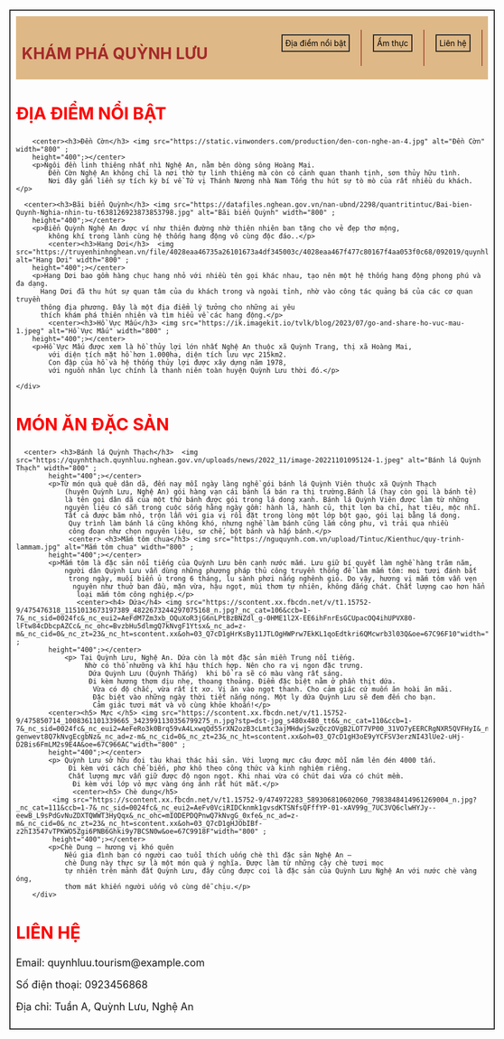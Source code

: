 <!DOCTYPE html>
<html lang="vi">
<head>
  <meta charset="UTF-8">
  <meta name="viewport" content="width=device-width, initial-scale=1.0">
  <title>Du lịch Quỳnh Lưu</title>
  <link rel="stylesheet" href="style.css">
</head>
<style>
    body{ max-width: 960px;
        margin: 0px auto;}
        body{background-image:url(https://encrypted-tbn0.gstatic.com/images?q=tbn:ANd9GcTb0e9F2_VVDATOCgxDNBiN9QAUvrXtcdaMKg&s) ;
        background-size: auto; ;
      }
      #header{ display: flex; 
        background: burlywood;
    color: aliceblue;
    padding: 10px; 
    justify-content: space-between;
    position: sticky;
    top: 0px;
    left: 280px ;
 
    background-color: rgba(255, 255, 255, 0.445);

   }
    ul.danhmuc { display: flex;
  list-style: none;
  padding: 0;}
  header.logo{ width: 30%;
text-transform: uppercase;}
ul.danhmuc li {
  padding: 15px 20px;
  border-right: 1px solid rgb(133, 3, 3);}
ul.danhmuc li a {
  color: black;
  text-decoration: none;
 }
 h5,h4,h3{ font-size: 20px} 
 h2{font-size: 30px;
 color: rgb(255, 0, 0);}
h1{color: brown;}
p{ font-size: 18px;}
#chinh {border: 2px ridge black;
padding: 10px;}
a{border: 2px ridge black;
  padding: 5px;}
</style>

<body>
  
<div id="chinh">
    <div id="header">
    <div id="logo">
    <h1>KHÁM PHÁ QUỲNH LƯU</h1>
    </div>
      <ul class="danhmuc">
        <li><a href="#noibat">Địa điểm nổi bật</a></li>
        <li><a href="#amthuc">Ẩm thực</a></li>
        <li><a href="#lienhe">Liên hệ</a></li>
      </ul>
    </div>
  <!-- Địa điểm nổi bật -->
  <section id="noibat">
    <h2>ĐỊA ĐIỂM NỔI BẬT</h2>
    <div class="places">
    
        <center><h3>Đền Cờn</h3> <img src="https://static.vinwonders.com/production/den-con-nghe-an-4.jpg" alt="Đền Cờn" width="800" ;
        height="400";></center> 
        <p>Ngôi đền linh thiêng nhất nhì Nghệ An, nằm bên dòng sông Hoàng Mai. 
            Đền Cờn Nghệ An không chỉ là nơi thờ tự linh thiêng mà còn có cảnh quan thanh tịnh, sơn thủy hữu tình. 
            Nơi đây gắn liền sự tích kỳ bí về Tứ vị Thánh Nương nhà Nam Tống thu hút sự tò mò của rất nhiều du khách.</p>
      
      <center><h3>Bãi biển Quỳnh</h3> <img src="https://datafiles.nghean.gov.vn/nan-ubnd/2298/quantritintuc/Bai-bien-Quynh-Nghia-nhin-tu-t638126923873853798.jpg" alt="Bãi biển Quỳnh" width="800" ;
        height="400";></center>
        <p>Biển Quỳnh Nghệ An được ví như thiên đường nhờ thiên nhiên ban tặng cho vẻ đẹp thơ mộng, 
            không khí trong lành cùng hệ thống hang động vô cùng độc đáo..</p>
            <center><h3>Hang Dơi</h3>  <img src="https://truyenhinhnghean.vn/file/4028eaa46735a26101673a4df345003c/4028eaa467f477c80167f4aa053f0c68/092019/quynhluu4_20190925152110.jpg" alt="Hang Dơi" width="800" ;
        height="400";></center>
        <p>Hang Dơi bao gồm hàng chục hang nhỏ với nhiều tên gọi khác nhau, tạo nên một hệ thống hang động phong phú và đa dạng. 
          Hang Dơi đã thu hút sự quan tâm của du khách trong và ngoài tỉnh, nhờ vào công tác quảng bá của các cơ quan truyền 
          thông địa phương. Đây là một địa điểm lý tưởng cho những ai yêu 
          thích khám phá thiên nhiên và tìm hiểu về các hang động.</p>
            <center><h3>Hồ Vực Mấu</h3> <img src="https://ik.imagekit.io/tvlk/blog/2023/07/go-and-share-ho-vuc-mau-1.jpeg" alt="Hồ Vực Mấu" width="800" ;
        height="400";></center>
        <p>Hồ Vực Mấu được xem là hồ thủy lợi lớn nhất Nghệ An thuộc xã Quỳnh Trang, thị xã Hoàng Mai,
            với diện tích mặt hồ hơn 1.000ha, diện tích lưu vực 215km2. 
            Con đập của hồ và hệ thống thủy lợi được xây dựng năm 1978, 
            với nguồn nhân lực chính là thanh niên toàn huyện Quỳnh Lưu thời đó.</p>
        
    </div>
  </section>

  <!-- Ẩm thực -->
  <section id="amthuc">
    <h2>MÓN ĂN ĐẶC SẢN</h2>
    <div class="foods">
      
      <center> <h3>Bánh lá Quỳnh Thạch</h3>  <img src="https://quynhthach.quynhluu.nghean.gov.vn/uploads/news/2022_11/image-20221101095124-1.jpeg" alt="Bánh lá Quỳnh Thạch" width="800" ;
            height="400";></center>
            <p>Từ món quà quê dân dã, đến nay mỗi ngày làng nghề gói bánh lá Quỳnh Viên thuộc xã Quỳnh Thạch 
                (huyện Quỳnh Lưu, Nghệ An) gói hàng vạn cái bánh lá bán ra thị trường.Bánh lá (hay còn gọi là bánh tẻ) 
                là tên gọi dân dã của một thứ bánh được gói trong lá dong xanh. Bánh lá Quỳnh Viên được làm từ những 
                nguyên liệu có sẵn trong cuộc sống hằng ngày gồm: hành lá, hành củ, thịt lợn ba chỉ, hạt tiêu, mộc nhĩ. 
                Tất cả được băm nhỏ, trộn lẫn với gia vị rồi đặt trong lòng một lớp bột gạo, gói lại bằng lá dong.
                 Quy trình làm bánh lá cũng không khó, nhưng nghề làm bánh cũng lắm công phu, vì trải qua nhiều 
                 công đoạn như chọn nguyên liệu, sơ chế, bột bánh và hấp bánh.</p>
                 <center> <h3>Mắm tôm chua</h3> <img src="https://nguquynh.com.vn/upload/Tintuc/Kienthuc/quy-trinh-lammam.jpg" alt="Mắm tôm chua" width="800" ;
            height="400";></center>
            <p>Mắm tôm là đặc sản nổi tiếng của Quỳnh Lưu bên cạnh nước mắm. Lưu giữ bí quyết làm nghề hàng trăm năm, 
                người dân Quỳnh Lưu vẫn dùng những phương pháp thủ công truyền thống để làm mắm tôm: moi tươi đánh bắt
                 trong ngày, muối biển ủ trong 6 tháng, lu sành phơi nắng nghênh gió. Do vậy, hương vị mắm tôm vẫn vẹn
                  nguyên như thuở ban đầu, mặn vừa, hậu ngọt, mùi thơm tự nhiên, không đắng chát. Chất lượng cao hơn hẳn
                   loại mắm tôm công nghiệp.</p>
                   <center><h4> Dứa</h4> <img src="https://scontent.xx.fbcdn.net/v/t1.15752-9/475476318_1151013673197389_4822673244297075168_n.jpg?_nc_cat=106&ccb=1-7&_nc_sid=0024fc&_nc_eui2=AeFdM7Zm3xb_OQuXoR3jG6nLPtBzBNZdl_g-0HME1l2X-EE6ihFnrEsGCUpacOQ4ihUPVX80-lFtw84cDbcpAZCc&_nc_ohc=BvzbHu5dlmgQ7kNvgF1Ytsx&_nc_ad=z-m&_nc_cid=0&_nc_zt=23&_nc_ht=scontent.xx&oh=03_Q7cD1gHrKsBy11JTLOgHWPrw7EkKL1qoEdtkri6QMcwrb3l03Q&oe=67C96F10"width="800" ;
            height="400";></center>
                <p> Tại Quỳnh Lưu, Nghệ An. Dứa còn là một đặc sản miền Trung nổi tiếng.
                     Nhờ có thổ nhưỡng và khí hậu thích hợp. Nên cho ra vị ngon đặc trưng.
                      Dứa Quỳnh Lưu (Quỳnh Thắng)  khi bổ ra sẽ có màu vàng rất sáng. 
                      Đi kèm hương thơm dịu nhẹ, thoang thoảng. Điểm đặc biệt nằm ở phần thịt dứa.
                       Vừa có độ chắc, vừa rất ít xơ. Vị ăn vào ngọt thanh. Cho cảm giác cứ muốn ăn hoài ăn mãi. 
                       Đặc biệt vào những ngày thời tiết nắng nóng. Một ly dứa Quỳnh Lưu sẽ đem đến cho bạn. 
                       Cảm giác tươi mát và vô cùng khỏe khoắn!</p>
            <center><h5> Mực </h5> <img src="https://scontent.xx.fbcdn.net/v/t1.15752-9/475850714_1008361101339665_3423991130356799275_n.jpg?stp=dst-jpg_s480x480_tt6&_nc_cat=110&ccb=1-7&_nc_sid=0024fc&_nc_eui2=AeFeRo3k0Brq59vA4LxwqQd55rXN2ozB3cLmtc3ajMHdwjSwzQczOVgB2LOT7VP00_31VO7yEERCRgNXR5QVFHyI&_nc_ohc=z4-genwevt8Q7kNvgEcgbNz&_nc_ad=z-m&_nc_cid=0&_nc_zt=23&_nc_ht=scontent.xx&oh=03_Q7cD1gH3oE9yYCFSV3erzNI43lUe2-uHj-D2Bis6FmLM2s9E4A&oe=67C966AC"width="800" ;
            height="400";></center>
            <p> Quỳnh Lưu sở hữu đọi tàu khai thác hải sản. Với lượng mực câu được mỗi năm lên đén 4000 tấn.
                 Đi kèm với cách chế biến, phơ khô theo công thức và kinh nghiệm riêng. 
                 Chất lượng mực vẫn giữ được độ ngon ngọt. Khi nhai vừa có chút dai vừa có chút mềm.
                  Đi kèm với lớp vỏ mực vàng óng ánh rất hút mắt.</p>
                  <center><h5> Chè dung</h5>
             <img src="https://scontent.xx.fbcdn.net/v/t1.15752-9/474972283_589306810602060_7983848414961269004_n.jpg?_nc_cat=111&ccb=1-7&_nc_sid=0024fc&_nc_eui2=AeFv0VciRIDCknmk1gvsdKTSNfsQFffYP-01-xAV99g_7UC3VQ6clwHYJy--eewB_L9sPdGvNuZDXTQWWT3HyQqx&_nc_ohc=mIODEPDQPnwQ7kNvgG_0xfe&_nc_ad=z-m&_nc_cid=0&_nc_zt=23&_nc_ht=scontent.xx&oh=03_Q7cD1gHJObIBf-z2hI3547vTPKWO5Zgi6PNB6Ghki9y7BCSN0w&oe=67C9918F"width="800" ;
             height="400";></center>
            <p>Chè Dung – hương vị khó quên
                Nếu gia đình bạn có người cao tuổi thích uống chè thì đặc sản Nghệ An – 
                chè Dung này thực sự là một món quà ý nghĩa. Được làm từ những cây chè tươi mọc 
                tự nhiên trên mảnh đất Quỳnh Lưu, đây cũng được coi là đặc sản của Quỳnh Lưu Nghệ An với nước chè vàng óng, 
                thơm mát khiến người uống vô cùng dễ chịu.</p>
        </div>
  </section>

  <!-- Liên hệ -->
  <section id="lienhe">
    <h2>LIÊN HỆ</h2>
    <p>Email: quynhluu.tourism@example.com</p>
    <p>Số điện thoại: 0923456868</p>
    <p>Địa chỉ: Tuần A, Quỳnh Lưu, Nghệ An</p>
  </section>

  <script src="script.js"></script>
</div>
</body>
</html>

